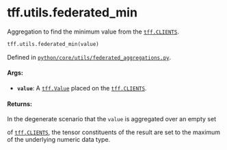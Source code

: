 <div itemscope itemtype="http://developers.google.com/ReferenceObject">
<meta itemprop="name" content="tff.utils.federated_min" />
<meta itemprop="path" content="Stable" />
</div>

# tff.utils.federated_min

Aggregation to find the minimum value from the
<a href="../../tff.md#CLIENTS"><code>tff.CLIENTS</code></a>.

```python
tff.utils.federated_min(value)
```

Defined in
[`python/core/utils/federated_aggregations.py`](http://github.com/tensorflow/federated/tree/master/tensorflow_federated/python/core/utils/federated_aggregations.py).

<!-- Placeholder for "Used in" -->

#### Args:

*   <b>`value`</b>: A <a href="../../tff/Value.md"><code>tff.Value</code></a>
    placed on the <a href="../../tff.md#CLIENTS"><code>tff.CLIENTS</code></a>.

#### Returns:

In the degenerate scenario that the `value` is aggregated over an empty set

of <a href="../../tff.md#CLIENTS"><code>tff.CLIENTS</code></a>, the tensor
constituents of the result are set to the maximum of the underlying numeric data
type.
